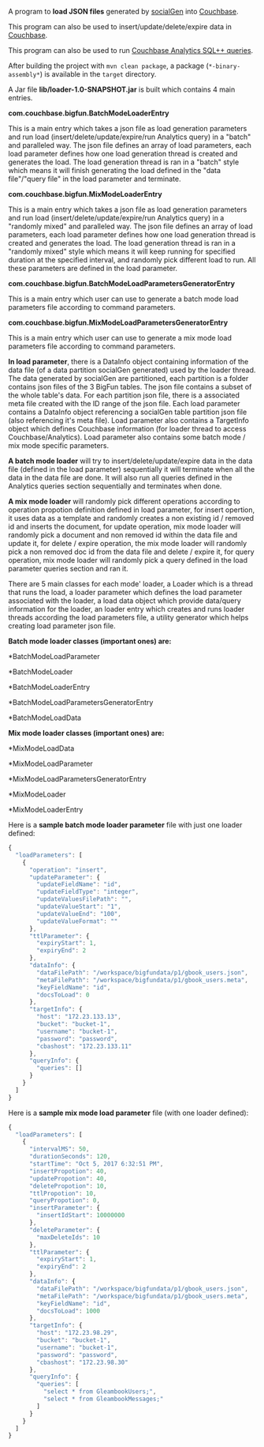 A program to **load JSON files** generated by [socialGen](https://github.com/huiwangcouchbase/socialGen.git) into 
[Couchbase](http://www.couchbase.com/).

This program can also be used to insert/update/delete/expire data in [Couchbase](http://www.couchbase.com/). 

This program can also be used to run [Couchbase Analytics SQL++ queries](https://developer.couchbase.com/documentation/server/4.5/analytics/1_intro.html).

After building the project with `mvn clean package`, a package (`*-binary-assembly*`) is available in the `target` directory.

A Jar file **lib/loader-1.0-SNAPSHOT.jar** is built which contains 4 main entries.

**com.couchbase.bigfun.BatchModeLoaderEntry**

This is a main entry which takes a json file as load generation parameters and run load (insert/delete/update/expire/run Analytics query) in a "batch" and paralleled way. 
The json file defines an array of load parameters, each load parameter defines how one load generation thread is created and generates the load. 
The load generation thread is ran in a "batch" style which means it will finish generating the load defined in the "data file"/"query file" in the load parameter and terminate.  

**com.couchbase.bigfun.MixModeLoaderEntry**

This is a main entry which takes a json file as load generation parameters and run load (insert/delete/update/expire/run Analytics query) in a "randomly mixed" and paralleled way.
The json file defines an array of load parameters, each load parameter defines how one load generation thread is created and generates the load. 
The load generation thread is ran in a "randomly mixed" style which means it will keep running for specified duration at the specified interval, and randomly pick different load to run. All these parameters are defined in the load parameter. 
 
**com.couchbase.bigfun.BatchModeLoadParametersGeneratorEntry**

This is a main entry which user can use to generate a batch mode load parameters file according to command parameters.

**com.couchbase.bigfun.MixModeLoadParametersGeneratorEntry**

This is a main entry which user can use to generate a mix mode load parameters file according to command parameters.

**In load parameter**, there is a DataInfo object containing information of the data file (of a data partition socialGen generated) used by the loader thread. 
The data generated by socialGen are partitioned, each partition is a folder contains json files of the 3 BigFun tables. The json file contains a subset of the whole table's data. 
For each partition json file, there is a associated meta file created with the ID range of the json file. Each load parameter contains a DataInfo object referencing a socialGen table partition json file (also referencing it's meta file).
Load parameter also contains a TargetInfo object which defines Couchbase information (for loader thread to access Couchbase/Analytics). Load parameter also contains some batch mode / mix mode specific parameters.

**A batch mode loader** will try to insert/delete/update/expire data in the data file (defined in the load parameter) sequentially it will terminate when all the data in the data file are done. It will also run all queries defined in the Analytics queries section sequentially and terminates when done.

**A mix mode loader** will randomly pick different operations according to operation propotion definition defined in load parameter, for insert opertion, it uses data as a template and randomly creates a non existing id / removed id and inserts the document, for update operation, mix mode loader will randomly pick a document and non removed id within the data file and update it, for delete / expire operation, the mix mode loader will randomly pick a non removed doc id from the data file and delete / expire it, for query operation, mix mode loader will randomly pick a query defined in the load parameter queries section and ran it.   

There are 5 main classes for each mode' loader, a Loader which is a thread that runs the load, a loader parameter which defines the load parameter associated with the loader, a load data object which provide data/query information for the loader, an loader entry which creates and runs loader threads according the load parameters file, a utility generator which helps creating load parameter json file.

**Batch mode loader classes (important ones) are:**

  *BatchModeLoadParameter

  *BatchModeLoader

  *BatchModeLoaderEntry

  *BatchModeLoadParametersGeneratorEntry

  *BatchModeLoadData

**Mix mode loader classes (important ones) are:**

  *MixModeLoadData

  *MixModeLoadParameter

  *MixModeLoadParametersGeneratorEntry

  *MixModeLoader

  *MixModeLoaderEntry

Here is a **sample batch mode loader parameter** file with just one loader defined:

```javascript
{
  "loadParameters": [
    {
      "operation": "insert",
      "updateParameter": {
        "updateFieldName": "id",
        "updateFieldType": "integer",
        "updateValuesFilePath": "",
        "updateValueStart": "1",
        "updateValueEnd": "100",
        "updateValueFormat": ""
      },
      "ttlParameter": {
        "expiryStart": 1,
        "expiryEnd": 2
      },
      "dataInfo": {
        "dataFilePath": "/workspace/bigfundata/p1/gbook_users.json",
        "metaFilePath": "/workspace/bigfundata/p1/gbook_users.meta",
        "keyFieldName": "id",
        "docsToLoad": 0
      },
      "targetInfo": {
        "host": "172.23.133.13",
        "bucket": "bucket-1",
        "username": "bucket-1",
        "password": "password",
        "cbashost": "172.23.133.11"
      },
      "queryInfo": {
        "queries": []
      }
    }
  ]
}
```

Here is a **sample mix mode load parameter** file (with one loader defined):

```javascript
{
  "loadParameters": [
    {
      "intervalMS": 50,
      "durationSeconds": 120,
      "startTime": "Oct 5, 2017 6:32:51 PM",
      "insertPropotion": 40,
      "updatePropotion": 40,
      "deletePropotion": 10,
      "ttlPropotion": 10,
      "queryPropotion": 0,
      "insertParameter": {
        "insertIdStart": 10000000
      },
      "deleteParameter": {
        "maxDeleteIds": 10
      },
      "ttlParameter": {
        "expiryStart": 1,
        "expiryEnd": 2
      },
      "dataInfo": {
        "dataFilePath": "/workspace/bigfundata/p1/gbook_users.json",
        "metaFilePath": "/workspace/bigfundata/p1/gbook_users.meta",
        "keyFieldName": "id",
        "docsToLoad": 1000
      },
      "targetInfo": {
        "host": "172.23.98.29",
        "bucket": "bucket-1",
        "username": "bucket-1",
        "password": "password",
        "cbashost": "172.23.98.30"
      },
      "queryInfo": {
        "queries": [
          "select * from GleambookUsers;",
          "select * from GleambookMessages;"
        ]
      }
    }
  ]
}
``` 



